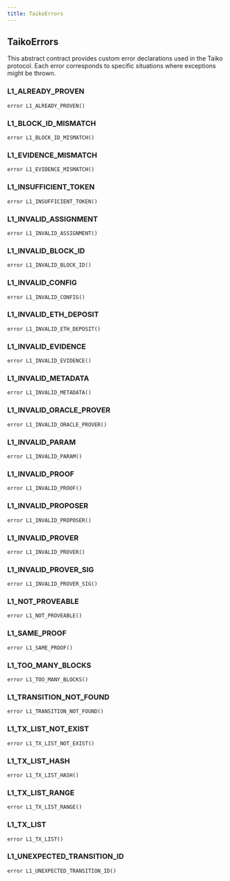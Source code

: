 ```yaml
---
title: TaikoErrors
---
```


## TaikoErrors

This abstract contract provides custom error declarations used in
the Taiko protocol. Each error corresponds to specific situations where
exceptions might be thrown.

### L1_ALREADY_PROVEN

```solidity
error L1_ALREADY_PROVEN()
```

### L1_BLOCK_ID_MISMATCH

```solidity
error L1_BLOCK_ID_MISMATCH()
```

### L1_EVIDENCE_MISMATCH

```solidity
error L1_EVIDENCE_MISMATCH()
```

### L1_INSUFFICIENT_TOKEN

```solidity
error L1_INSUFFICIENT_TOKEN()
```

### L1_INVALID_ASSIGNMENT

```solidity
error L1_INVALID_ASSIGNMENT()
```

### L1_INVALID_BLOCK_ID

```solidity
error L1_INVALID_BLOCK_ID()
```

### L1_INVALID_CONFIG

```solidity
error L1_INVALID_CONFIG()
```

### L1_INVALID_ETH_DEPOSIT

```solidity
error L1_INVALID_ETH_DEPOSIT()
```

### L1_INVALID_EVIDENCE

```solidity
error L1_INVALID_EVIDENCE()
```

### L1_INVALID_METADATA

```solidity
error L1_INVALID_METADATA()
```

### L1_INVALID_ORACLE_PROVER

```solidity
error L1_INVALID_ORACLE_PROVER()
```

### L1_INVALID_PARAM

```solidity
error L1_INVALID_PARAM()
```

### L1_INVALID_PROOF

```solidity
error L1_INVALID_PROOF()
```

### L1_INVALID_PROPOSER

```solidity
error L1_INVALID_PROPOSER()
```

### L1_INVALID_PROVER

```solidity
error L1_INVALID_PROVER()
```

### L1_INVALID_PROVER_SIG

```solidity
error L1_INVALID_PROVER_SIG()
```

### L1_NOT_PROVEABLE

```solidity
error L1_NOT_PROVEABLE()
```

### L1_SAME_PROOF

```solidity
error L1_SAME_PROOF()
```

### L1_TOO_MANY_BLOCKS

```solidity
error L1_TOO_MANY_BLOCKS()
```

### L1_TRANSITION_NOT_FOUND

```solidity
error L1_TRANSITION_NOT_FOUND()
```

### L1_TX_LIST_NOT_EXIST

```solidity
error L1_TX_LIST_NOT_EXIST()
```

### L1_TX_LIST_HASH

```solidity
error L1_TX_LIST_HASH()
```

### L1_TX_LIST_RANGE

```solidity
error L1_TX_LIST_RANGE()
```

### L1_TX_LIST

```solidity
error L1_TX_LIST()
```

### L1_UNEXPECTED_TRANSITION_ID

```solidity
error L1_UNEXPECTED_TRANSITION_ID()
```
